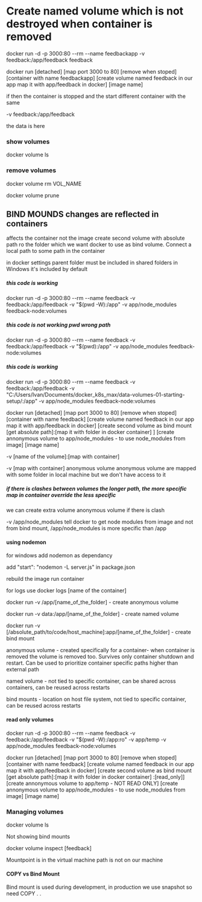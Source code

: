 # Create named volume which is not destroyed when container is removed

docker run -d -p 3000:80 --rm --name feedbackapp -v feedback:/app/feedback feedback

docker run [detached] [map port 3000 to 80] [remove when stoped] [container with name feedbackapp] [create volume named feedback in our app map it with app/feedback in docker] [image name]

if then the container is stopped and the start different container with the same

-v feedback:/app/feedback

the data is here

### show volumes

docker volume ls

### remove volumes

docker volume rm VOL_NAME

docker volume prune

## BIND MOUNDS changes are reflected in containers

affects the container not the image
create second volume with absolute path ro the folder which we want docker to use as bind volume. Connect a local path to some path in the container

in docker settings parent folder must be included in shared folders
in Windows it's included by default

##### this code is working

docker run -d -p 3000:80 --rm --name feedback -v feedback:/app/feedback -v "$(pwd -W):/app" -v app/node_modules feedback-node:volumes

##### this code is not working pwd wrong path

docker run -d -p 3000:80 --rm --name feedback -v feedback:/app/feedback -v "$(pwd):/app" -v app/node_modules feedback-node:volumes

##### this code is working

docker run -d -p 3000:80 --rm --name feedback -v feedback:/app/feedback -v "C:/Users/Ivan/Documents/docker_k8s_max/data-volumes-01-starting-setup/:/app" -v app/node_modules feedback-node:volumes

docker run [detached] [map port 3000 to 80] [remove when stoped] [container with name feedback] [create volume named feedback in our app map it with app/feedback in docker] [create second volume as bind mount [get absolute path]:[map it with folder in docker container] ] [create annonymous volume to app/node_modules - to use node_modules from image] [image name]

-v [name of the volume]:[map with container]

-v [map with container] anonymous volume
anonymous volume are mapped with some folder in local machine but we don't have access to it

##### if there is clashes between volumes the longer path, the more specific map in container override the less specific

we can create extra volume anonymous volume if there is clash

-v /app/node_modules tell docker to get node modules from image and not from bind mount, /app/node_modules is more specific than /app

#### using nodemon

for windows
add nodemon as dependancy

add "start": "nodemon -L server.js" in package.json

rebuild the image
run container

for logs use
docker logs [name of the container]

docker run -v /app/[name_of_the_folder] - create anonymous volume

docker run -v data:/app/[name_of_the_folder] - create named volume

docker run -v [/absolute_path/to/code/host_machine]:app/[name_of_the_folder] - create bind mount

anonymous volume - created specifically for a container- when container is removed the volume is removed too. Survives only container shutdown and restart. Can be used to prioritize container specific paths higher than external path

named volume - not tied to specific container, can be shared across containers, can be reused across restarts

bind mounts - location on host file system, not tied to specific container, can be reused across restarts

#### read only volumes

docker run -d -p 3000:80 --rm --name feedback -v feedback:/app/feedback -v "$(pwd -W):/app:ro" -v app/temp -v app/node_modules feedback-node:volumes

docker run [detached] [map port 3000 to 80] [remove when stoped] [container with name feedback] [create volume named feedback in our app map it with app/feedback in docker] [create second volume as bind mount [get absolute path]:[map it with folder in docker container] :[read_only]] [create annonymous volume to app/temp - NOT READ ONLY] [create annonymous volume to app/node_modules - to use node_modules from image] [image name]

### Managing volumes

docker volume ls

Not showing bind mounts

docker volume inspect [feedback]

Mountpoint is in the virtual machine path is not on our machine

#### COPY vs Bind Mount

Bind mount is used during development, in production we use snapshot so need COPY . .
